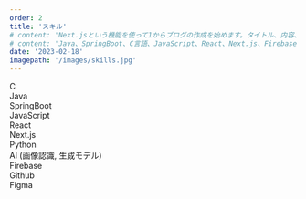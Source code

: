 ```yaml
---
order: 2
title: 'スキル'
# content: 'Next.jsという機能を使って1からブログの作成を始めます。タイトル、内容、日時を表示します。'
# content: 'Java、SpringBoot、C言語、JavaScript、React、Next.js、Firebase、github'
date: '2023-02-18'
imagepath: '/images/skills.jpg'
---
```


C  
Java  
SpringBoot  
JavaScript  
React  
Next.js  
Python  
AI (画像認識, 生成モデル)  
Firebase  
Github  
Figma  